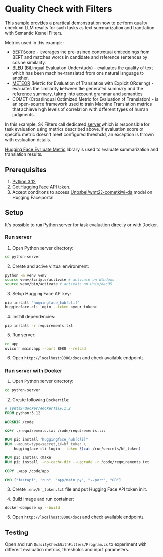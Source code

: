 # Quality Check with Filters

This sample provides a practical demonstration how to perform quality check on LLM results for such tasks as text summarization and translation with Semantic Kernel Filters.

Metrics used in this example:

- [BERTScore](https://github.com/Tiiiger/bert_score) - leverages the pre-trained contextual embeddings from BERT and matches words in candidate and reference sentences by cosine similarity.
- [BLEU](https://en.wikipedia.org/wiki/BLEU) (BiLingual Evaluation Understudy) - evaluates the quality of text which has been machine-translated from one natural language to another.
- [METEOR](https://en.wikipedia.org/wiki/METEOR) (Metric for Evaluation of Translation with Explicit ORdering) - evaluates the similarity between the generated summary and the reference summary, taking into account grammar and semantics.
- [COMET](https://unbabel.github.io/COMET) (Crosslingual Optimized Metric for Evaluation of Translation) - is an open-source framework used to train Machine Translation metrics that achieve high levels of correlation with different types of human judgments.

In this example, SK Filters call dedicated [server](./python-server/) which is responsible for task evaluation using metrics described above. If evaluation score of specific metric doesn't meet configured threshold, an exception is thrown with evaluation details.

[Hugging Face Evaluate Metric](https://github.com/huggingface/evaluate) library is used to evaluate summarization and translation results.

## Prerequisites

1. [Python 3.12](https://www.python.org/downloads/)
2. Get [Hugging Face API token](https://huggingface.co/docs/api-inference/en/quicktour#get-your-api-token).
3. Accept conditions to access [Unbabel/wmt22-cometkiwi-da](https://huggingface.co/Unbabel/wmt22-cometkiwi-da) model on Hugging Face portal.

## Setup

It's possible to run Python server for task evaluation directly or with Docker.

### Run server

1. Open Python server directory:

```bash
cd python-server
```

2. Create and active virtual environment:

```bash
python -m venv venv
source venv/Scripts/activate # activate on Windows
source venv/bin/activate # activate on Unix/MacOS
```

3. Setup Hugging Face API key:

```bash
pip install "huggingface_hub[cli]"
huggingface-cli login --token <your_token>
```

4. Install dependencies:

```bash
pip install -r requirements.txt
```

5. Run server:

```bash
cd app
uvicorn main:app --port 8080 --reload
```

6. Open `http://localhost:8080/docs` and check available endpoints.

### Run server with Docker

1. Open Python server directory:

```bash
cd python-server
```

2. Create following `Dockerfile`:

```dockerfile
# syntax=docker/dockerfile:1.2
FROM python:3.12

WORKDIR /code

COPY ./requirements.txt /code/requirements.txt

RUN pip install "huggingface_hub[cli]"
RUN --mount=type=secret,id=hf_token \
    huggingface-cli login --token $(cat /run/secrets/hf_token)

RUN pip install cmake
RUN pip install --no-cache-dir --upgrade -r /code/requirements.txt

COPY ./app /code/app

CMD ["fastapi", "run", "app/main.py", "--port", "80"]
```

3. Create `.env/hf_token.txt` file and put Hugging Face API token in it.

4. Build image and run container:

```bash
docker-compose up --build
```

5. Open `http://localhost:8080/docs` and check available endpoints.

## Testing

Open and run `QualityCheckWithFilters/Program.cs` to experiment with different evaluation metrics, thresholds and input parameters.
